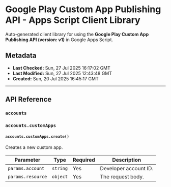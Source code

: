 # Google Play Custom App Publishing API - Apps Script Client Library

Auto-generated client library for using the **Google Play Custom App Publishing API (version: v1)** in Google Apps Script.

## Metadata

- **Last Checked:** Sun, 27 Jul 2025 16:17:02 GMT
- **Last Modified:** Sun, 27 Jul 2025 12:43:48 GMT
- **Created:** Sun, 20 Jul 2025 16:45:17 GMT



---

## API Reference

### `accounts`

### `accounts.customApps`

#### `accounts.customApps.create()`

Creates a new custom app.

| Parameter | Type | Required | Description |
|---|---|---|---|
| `params.account` | `string` | Yes | Developer account ID. |
| `params.resource` | `object` | Yes | The request body. |